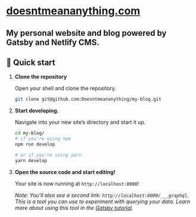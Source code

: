 # [doesntmeananything.com](www.doesntmeananything.com)

## My personal website and blog powered by Gatsby and Netlify CMS.

## 🚀 Quick start

1. **Clone the repository**

   Open your shell and clone the repository.

   ```sh
   git clone git@github.com:Doesntmeananything/my-blog.git
   ```

1. **Start developing.**

   Navigate into your new site’s directory and start it up.

   ```sh
   cd my-blog/
   # if you're using npm
   npm run develop

   # or if you're using yarn
   yarn develop
   ```

1. **Open the source code and start editing!**

   Your site is now running at `http://localhost:8000`!

   _Note: You'll also see a second link: _`http://localhost:8000/___graphql`_. This is a tool you can use to experiment with querying your data. Learn more about using this tool in the [Gatsby tutorial](https://www.gatsbyjs.org/tutorial/part-five/#introducing-graphiql)._
